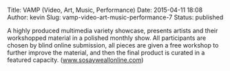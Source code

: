 Title: VAMP (Video, Art, Music, Performance)
Date: 2015-04-11 18:08
Author: kevin
Slug: vamp-video-art-music-performance-7
Status: published

A highly produced multimedia variety showcase, presents artists and their workshopped material in a polished monthly show. All participants are chosen by blind online submission, all pieces are given a free workshop to further improve the material, and then the final product is curated in a featured capacity. (www.sosayweallonline.com)
